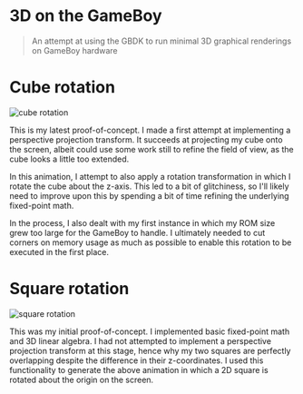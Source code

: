 # 3D on the GameBoy

> An attempt at using the GBDK to run minimal 3D graphical renderings on GameBoy hardware

# Cube rotation

![cube rotation](./img/curot.gif)

This is my latest proof-of-concept.  I made a first attempt at implementing a perspective projection transform.  It succeeds at projecting my cube onto the screen, albeit could use some work still to refine the field of view, as the cube looks a little too extended.

In this animation, I attempt to also apply a rotation transformation in which I rotate the cube about the z-axis.  This led to a bit of glitchiness, so I'll likely need to improve upon this by spending a bit of time refining the underlying fixed-point math.

In the process, I also dealt with my first instance in which my ROM size grew too large for the GameBoy to handle.  I ultimately needed to cut corners on memory usage as much as possible to enable this rotation to be executed in the first place.

# Square rotation

![square rotation](./img/sqrot.gif)

This was my initial proof-of-concept.  I implemented basic fixed-point math and 3D linear algebra.  I had not attempted to implement a perspective projection transform at this stage, hence why my two squares are perfectly overlapping despite the difference in their z-coordinates.  I used this functionality to generate the above animation in which a 2D square is rotated about the origin on the screen.